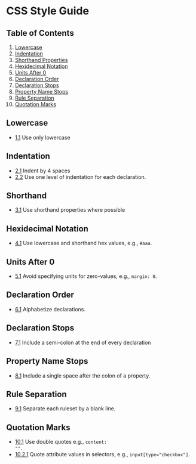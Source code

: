 # CSS Style Guide

## Table of Contents

1. [Lowercase](#lowercase)
2. [Indentation](#indentation)
3. [Shorthand Properties](#shorthand-properties)
4. [Hexidecimal Notation](#hexidecimal-notation)
5. [Units After 0](#units-after-0)
6. [Declaration Order](#declaration-order)
7. [Declaration Stops](#declaration-stops)
8. [Property Name Stops](#property-name-stops)
9. [Rule Separation](#rule-separation)
10. [Quotation Marks](#quotation-marks)

## Lowercase
- [1.1](#1.1) Use only lowercase

## Indentation
- [2.1](#2.1) Indent by 4 spaces
- [2.2](#2.2) Use one level of indentation for each declaration.

## Shorthand
- [3.1](#3.1) Use shorthand properties where possible

## Hexidecimal Notation
- [4.1](#4.1) Use lowercase and shorthand hex values, e.g., <code>#aaa</code>.

## Units After 0
- [5.1](#5.1) Avoid specifying units for zero-values, e.g., <code>margin: 0</code>.

## Declaration Order
- [6.1](#6.1) Alphabetize declarations.</li>

## Declaration Stops
- [7.1](#7.1) Include a semi-colon at the end of every declaration</li>

## Property Name Stops
- [8.1](#8.1) Include a single space after the colon of a property.</li>

## Rule Separation
- [9.1](#9.1) Separate each ruleset by a blank line.</li>

## Quotation Marks
- [10.1](#10.1) Use double quotes e.g., <code>content: ""</code>.</li>
- [10.2.1](#10.2.1) Quote attribute values in selectors, e.g., <code>input[type="checkbox"]</code>.</li>
